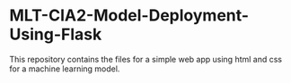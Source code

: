 # MLT-CIA2-Model-Deployment-Using-Flask
This repository contains the files for a simple web app using html and css for a machine learning model. 
